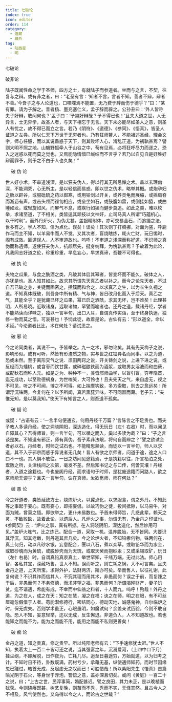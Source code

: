 ```yaml
---
title: 七破论
index: true
icon: editor
order: 114
category:
  - 道藏
  - 藏外
tag:
  - 陆西星
  - 明
---
```


七破论  

破非论  

陆子既闻性命之学于圣师，四方之士，有就陆子而参道者。坐而与之言，不契，往复与之辩。或有非之者，曰：“老圣有言：‘知者不言，言者不知。善者不辩，辩者不善。’今吾子之与人论道也，口喋喋焉不能置，无乃费于辞而伤于德乎？”曰：“某有罪。请为子解之。昔者杨、墨充塞仁义，孟子辞而辟之。公孙丑曰：‘外人皆称夫子好辩，敢问何也？’孟子曰：‘予岂好辩哉？予不得已也！’且夫大道之世，人无异言，士无异学，故圣人者，与天下相忘于无言。天下未必能尽如圣人之意，则圣人有忧之，故不得已而立之言。若乃《阴符》、《道德》、《参同》、《悟真》，皆圣人证道之左券。所以仁天下万世于无穷者也。乃有狂师瞽人，不能祖述圣经，理会文字，师心任臆，而以其说蛊惑于天下，则其败坏人心，淆乱正道，为祸孰甚焉？譬则大明不照之地，山魈野狐牵人于山谷之中，苟有见焉，必将狂呼尽力而逐之，恐入之迷惑以死而莫之觉也，又焉能隐情惜已缄结而不言乎？若乃以自见自是好胜好辩而罪予，则予之不白于人也久矣！”  

　 破 伪 论  

世人好小术，不审道浅深，是以狂夫伪人，得以行其无所忌惮之术。盖以玄理幽深，不能洞究，心无所主，是以轻信而易惑。即以世之伪术，略举其概。或炮孕妇之胎以辟谷，或服砒硫之药以御寒，或用铅剑以开关，或养灵龟而展缩，或摇肩脊而淅沥有声，或击头颅而铿訇相应，或垒坐如石，或鼓腹如雷，或倒挂如猿，或曲睡如龙，或轻旋如风，而屏气不息，或疾行如猱而健步莫追。如此之类，难以枚举，求诸至道，了不相关。类皆逞其顽技以文神奸，止司马真人所谓“巧蕴机心，以干时利”。而外丹炉火，为伪尤甚。盖银精附体，亦可交易金石，而追摄之法，世多有之。学人不知，信为点化。误矣！误矣！其次则丁打腾挪，对面为盗，呼鹿作马而主不知，以羊易牛而人不觉。又其次者，盲烧瞎炼，耗火亡财，玩日惕时，阁有成效。匪道误人，人不审道故也。呜呼！不审道之浅深而称好道，不识师之真伪而称遇师，遂使狂夫伪人，抗颜居先，挺身纳拜，为愧孰甚焉？予故着为此论，凡我同志好道之伦，珍重珍重，早息妄心，早求真谛，吾鞭不可得也。  

　 破 执 论  

夫物之瓜果，与食之酰酒之类，凡破其体启其幂者，皆变坏而不能久。破体之人，亦犹是也。圣人知其如此，故求其所谓先天真乙者以补之。而今之论先天者，不过自吾已破之身，关键而固密之，攒簇而和合之，以求真乙之生，以为长生久视之道。不知真体既破，则吾身中所有精、气与神，皆日改月化而入于后天。真乙之气，其能全乎？是犹藏已坏之瓜果，幂已启之酒酰，求其无坏，岂不难矣！此理甚明，人所易晓。近取诸身，远取诸物，罕譬而喻者也。还丹之道，载诸丹经，学者不能熟读而详味之，独以一言半句，出口入耳，自谓真传实诣，至于终身执迷，独修一物而莫之悟，可哀甚也！予悯此徒，故着是论。古仙有云：“形以道全，命以术延。”今论道者比比，术在何处？请试思之。  

　 破 邪 论  

今之论同类者，其说不一，予皆举之。九一之术，邪勿论矣。其有先天梅子之说，影响形似。或有可听，然皆有形渣质之物，实与世之红铅异名而同事。以之为道，恐或未然。至于离形交气之说．须田两窍之说，开关铸剑之说，上进下进之说，或反经而为蟠桃，或含枣而饮甘露，或碎磁酿铁而为酒浆，或取男女淫液而和曲蘖，或配秋石而称人元。如是之为．种种不一，类皆邪师曲学，以盲引盲，穷年皓首，迄无成功，以至败德祸身，为世嗤笑，大可怜也！且夫先天之气，来自虚无，视之不可见，听之不可闻，博之不可得。如上揣摩钩致，多方索取，则去之愈远矣！所谓浮沉铢两，今复何在？以予所闻，真若熏莸异味，不可同器而藏。老子云：“夫惟无知，是以莫我知。”使天下有知言之人，则吾道不孤矣。  

　 破 疑 论  

或疑：“占语有云：‘一言半句便通玄，何用丹经千万篇？’言陈言之不足贵也。而夫子教人多读丹经，使之洞晓阴阳，深达造化，得无玩日（左忄右曷）时，而以闻见自障其心？吾得师旨，则一言半句，可以循之而入，奚以多读为哉？”曰：“子之言谈是矣。不知道有邪正，师有真伪。吾子素非法眼，将何自而辨之？”譬之欲试金者必以石。丹经者，时师之试石也。不能精思熟读，而徒以一言半句，师人以求道，其不入于邪宗而惑于异说者无几矣！昔人有欲之京师者，问道于途，途之人口口不一也。其人惧不敢往。一日之坊间见途籍焉，于是执籍以往，所言栖泊之处，鬻贩之所，关津栈间之次第，毫发不差。然后知书记之与口传，何啻天壤！丹经者，入道之途籍也。今也废阁丹经，而求语句于时师，是犹废途籍而问路人，欲之京师能无谬乎？且夫一言半句，诀在真师。汝欲觅师，师在何处？”  

　 破 愚 论  

今之好道者，类皆延致方士，烧炼炉火，以冀点化，以求服食，谓之外丹。不知此等之事起于妄心。既有妄心，即招妄侣。以故巧伪之徒，投间抵隙，以马易牛，对面为贼，曾莫之悟。即欲举之，更仆未易数也。予首未得师旨，几惑此辈。赖天之灵，不致败缺，故着此论，以遗后人。凡炉火之事，勿谓无有，乃金丹之印证也。《参同契》云：“炉火之事，真有所据。在人洞晓阴阳，深达造化，然后妙用可见。”盖炉火炼气，比之炼己。配合一道，采取一机，温养脱胎，无不皆同。大要识其浮沉，知其老嫩，则丹道其庶几矣。今之论炉火者，不知铅汞何物，铢两何在，真土何归，动以凡砂水银，妄意配合，匮以八石，煮以众草。或取铅华而为水金，或取砂魂而为黄硫，或脱砂壳而为天琉，或取天癸而抱砂汞；又或采锡取矿，玩日（左忄右曷）时，自谓真铅真汞真土，举世罕知，千绪万端，无过此法。师心用智，各私其宝，深藏巧售，世人不知。误而听之，则亡耗之祸，大不可言矣。且夫金丹之道，上天所宝。求得外护，法财两济，斯亦可矣。举而售人，以征礼谢，此复何说？不识其诈而信其人，不究其理而用其术，非愚而何？误之于前，而复踵之于后，非愚而何？不务修德，而求非望之福，非愚而何？所谓竭殚财产，妻子饥贫。迄不谐遇，希能有成，不幸而中仙翁之料者，十人而九。呜呼！殆哉！外丹之道，为之在人，成之在天；知之在慧，凝之在福；诀之在师，明之在眼，有不可丝厘毫忽假借于人者。苟能潜修德行，密结同心，德动天地，诚感鬼神，自尔临炉之时，保无虞失。否则学术虽正，心眼虽明，如魔试何？余盖亲试历验，今则不敢自隐。恐人不知，妄意轻举，迄以无成，反生懈退。非道负人，人不知道故也。若也能知之而能不为，能为之而能不用，能用之而能不私则更善矣！  

　 破 痴 论  

金丹之道，知之贵真，修之贵早。所以纯阳老师有云：“下手速修犹太迟。”世人不知，执着太上一百二十皆可还之说，当其强富之年，沉溺爱河，（上四中口下月）挂尘纲，不即解脱，日作夜为，亡耗几尽。迨至日暮途穷，方始就道，以为归考之计。不知时日不待，卦数既满，药材亏少，承藉无基，纵使遇师知药，而时节因缘忽已蹉过，皓首无成，反起虚无之叹而已！可胜惜哉！所以紫阳先生《悟真》首篇喻光阴于石火，等身世于浮泡，警悟之意，盖亦深且切矣。或问《黄庭》一百二十之说，曰；“上古之世，民淳事简，婚配甚迟。譬之良田，其力未乏，是以晚植而犹获。今则硗瘠既甚，树艺复晚，则苗而不秀，秀而不实，无怪其然。且古今人之不相及，风气使然也。又乌得以今之人，而论古之世哉？”  
